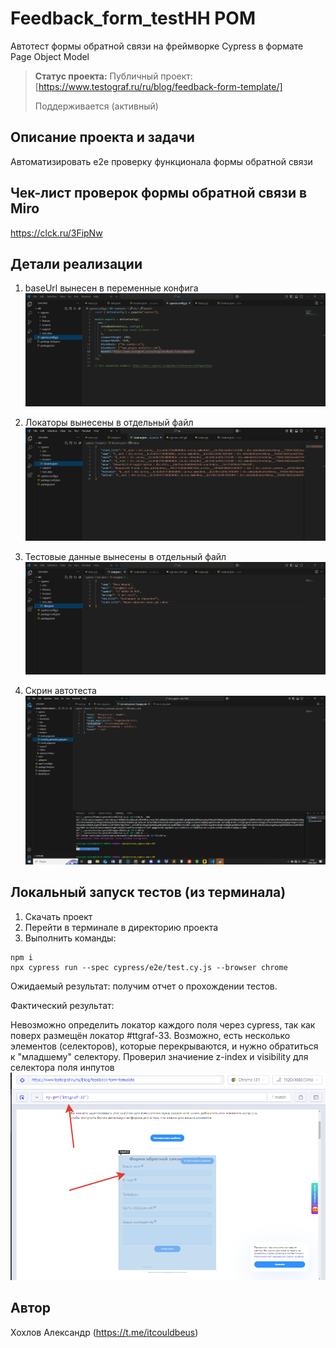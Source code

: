 # Feedback_form_testHH POM
Автотест формы обратной связи на фреймворке Cypress в формате Page Object Model

> **Статус проекта:**
> Публичный проект: [https://www.testograf.ru/ru/blog/feedback-form-template/]
> 
>  Поддерживается (активный) 

## Описание проекта и задачи
Автоматизировать e2e проверку функционала формы обратной связи

## Чек-лист проверок формы обратной связи в Miro
https://clck.ru/3FipNw

## Детали реализации

1. baseUrl вынесен в переменные конфига
![image](https://github.com/KendrickKalmar/Feedback_form_testHH/blob/main/2025-01-13_17-30-56.png?raw=true)

2. Локаторы вынесены в отдельный файл
![image](https://raw.githubusercontent.com/KendrickKalmar/Feedback_form_testHH/refs/heads/main/2025-01-13_17-30-36.png)

3. Тестовые данные вынесены в отдельный файл
![image](https://raw.githubusercontent.com/KendrickKalmar/Feedback_form_testHH/refs/heads/main/image.png)

4. Скрин автотеста
![image](https://raw.githubusercontent.com/KendrickKalmar/ATCypressWeb/refs/heads/main/2025-01-10_21-32-29.png)

## Локальный запуск тестов (из терминала)
1. Скачать проект
2. Перейти в терминале в директорию проекта
2. Выполнить команды:
```
npm i
npx cypress run --spec cypress/e2e/test.cy.js --browser chrome
```
Ожидаемый результат: получим отчет о прохождении тестов.

Фактический результат:

Невозможно определить локатор каждого поля через cypress, так как поверх размещён локатор #ttgraf-33. Возможно, есть несколько элементов (селекторов), которые перекрываются, и нужно обратиться к "младшему" селектору. Проверил значиение z-index и visibility для селектора поля инпутов
![image](https://raw.githubusercontent.com/KendrickKalmar/Feedback_form_testHH/refs/heads/main/Au/2025-01-13_17-58-05.png)

## Автор

Хохлов Александр (https://t.me/itcouldbeus)

